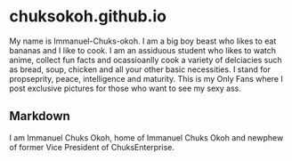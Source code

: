 # chuksokoh.github.io
My name is Immanuel-Chuks-okoh. I am a big boy beast who likes to eat bananas and I like to cook.
I am an assiduous student who likes to watch anime, collect fun facts and ocassioanlly cook a variety of delciacies such as bread, soup, chicken and all your other basic necessities. I stand for propseprity, peace, intelligence and maturity. This is my Only Fans where I post exclusive pictures for those who want to see my sexy ass. 

## Markdown
I am Immanuel Chuks Okoh, home of Immanuel Chuks Okoh and newphew of former Vice President of ChuksEnterprise. 
